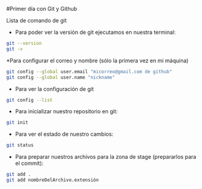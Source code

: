 #Primer día con Git y Github

Lista de comando de git

* Para poder ver la versión de git ejecutamos en nuestra terminal:

```bash
git --version
git -v
```

*Para configurar el correo y nombre (sólo la primera vez en mi máquina)


```bash
git config --global user.email "micorreo@gmail.com de github"
git config --global user.name "nickname"
```

* Para ver la configuración de git

```bash
git config --list
```

* Para inicializar nuestro repositorio en git:
```bash
git init
```

* Para ver el estado de nuestro cambios:
```bash
git status
```

* Para preparar nuestros archivos para la zona de stage (prepararlos para el commit):
```bash
git add .
git add nombreDelArchivo.extensión
```


